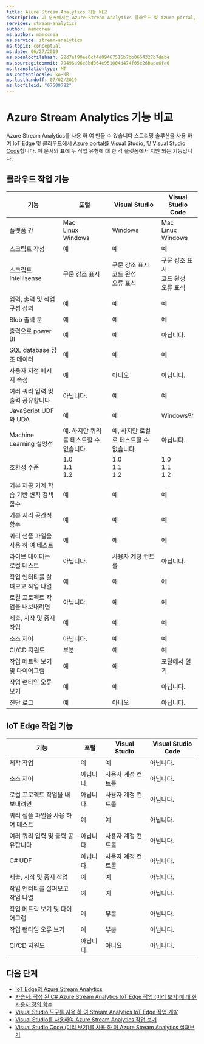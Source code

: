 ```yaml
---
title: Azure Stream Analytics 기능 비교
description: 이 문서에서는 Azure Stream Analytics 클라우드 및 Azure portal, Visual Studio 및 Visual Studio Code에 IoT Edge 작업에 대 한 지원 기능을 비교 합니다.
services: stream-analytics
author: mamccrea
ms.author: mamccrea
ms.service: stream-analytics
ms.topic: conceptual
ms.date: 06/27/2019
ms.openlocfilehash: 22d7ef90ee0cf4d09467516b7bb0664327b7dabe
ms.sourcegitcommit: 79496a96e8bd064e951004d474f05e26bada6fa0
ms.translationtype: MT
ms.contentlocale: ko-KR
ms.lasthandoff: 07/02/2019
ms.locfileid: "67509782"
---
```

# <a name="azure-stream-analytics-feature-comparison"></a>Azure Stream Analytics 기능 비교

Azure Stream Analytics를 사용 하 여 만들 수 있습니다 스트리밍 솔루션을 사용 하 여 IoT Edge 및 클라우드에서 [Azure portal](stream-analytics-quick-create-portal.md)를 [Visual Studio](stream-analytics-quick-create-vs.md), 및 [Visual Studio Code](quick-create-vs-code.md)합니다. 이 문서의 표에 두 작업 유형에 대 한 각 플랫폼에서 지원 되는 기능입니다.

## <a name="cloud-job-features"></a>클라우드 작업 기능


|기능  |포털  |Visual Studio  |Visual Studio Code  |
|---------|---------|---------|---------|
|플랫폼 간     |Mac</br>Linux</br>Windows         |Windows        |Mac</br>Linux</br>Windows          |
|스크립트 작성     |예         |예         |예         |
|스크립트 Intellisense     |구문 강조 표시         |구문 강조 표시</br>코드 완성</br>오류 표식         |구문 강조 표시</br>코드 완성</br>오류 표식         |
|입력, 출력 및 작업 구성 정의     |예         |예         |예         |
|Blob 출력 분     |예         |예         |예         |
|출력으로 power BI     |예         |예         |아닙니다.         |
|SQL database 참조 데이터     |예         |예         |예         |
|사용자 지정 메시지 속성     |예         |아니오         |아닙니다.         |
|여러 쿼리 입력 및 출력 공유합니다     |아닙니다.         |예         |예         |
|JavaScript UDF와 UDA     |예         |예         |Windows만         |
|Machine Learning 설명선     |예. 하지만 쿼리를 테스트할 수 없습니다.        |예, 하지만 로컬로 테스트할 수 없습니다.         |아닙니다.         |
|호환성 수준     |1.0</br>1.1</br>1.2         |1.0</br>1.1</br>1.2          |1.0</br>1.1</br>1.2          |
|기본 제공 기계 학습 기반 변칙 검색 함수     |예         |예         |예         |
|기본 지리 공간적 함수     |예         |예         |예         |
|쿼리 샘플 파일을 사용 하 여 테스트     |예         |예         |예         |
|라이브 데이터는 로컬 테스트     |아닙니다.         |사용자 계정 컨트롤         |아닙니다.         |
|작업 엔터티를 살펴보고 작업 나열     |예         |예         |예         |
|로컬 프로젝트 작업을 내보내려면     |아닙니다.         |예         |예         |
|제출, 시작 및 중지 작업     |예         |예         |예         |
|소스 제어     |아닙니다.         |예         |예         |
|CI/CD 지원도     |부분         |예         |예         |
|작업 메트릭 보기 및 다이어그램     |예         |예         |포털에서 열기         |
|작업 런타임 오류 보기     |예         |예         |아닙니다.         |
|진단 로그     |예         |아니오         |아닙니다.         |


## <a name="iot-edge-job-features"></a>IoT Edge 작업 기능

|기능  |포털  |Visual Studio  |Visual Studio Code  |
|---------|---------|---------|---------|
|제작 작업     |예         |예         |아닙니다.         |
|소스 제어     |아닙니다.         |사용자 계정 컨트롤         |아닙니다.         |
|로컬 프로젝트 작업을 내보내려면     |아닙니다.         |사용자 계정 컨트롤         |아닙니다.         |
|쿼리 샘플 파일을 사용 하 여 테스트     |예         |예         |아닙니다.         |
|여러 쿼리 입력 및 출력 공유합니다     |아닙니다.         |사용자 계정 컨트롤         |아닙니다.         |
|C# UDF     |아닙니다.         |사용자 계정 컨트롤         |아닙니다.         |
|제출, 시작 및 중지 작업     |예         |예         |아닙니다.         |
|작업 엔터티를 살펴보고 작업 나열     |예         |예         |아닙니다.         |
|작업 메트릭 보기 및 다이어그램     |예         |부분         |아닙니다.         |
|작업 런타임 오류 보기     |예         |부분         |아닙니다.         |
|CI/CD 지원도     |아닙니다.         |아니요         |아닙니다.         |


## <a name="next-steps"></a>다음 단계

* [IoT Edge의 Azure Stream Analytics](stream-analytics-edge.md)
* [자습서: 작성 된 C# Azure Stream Analytics IoT Edge 작업 (미리 보기)에 대 한 사용자 정의 함수](stream-analytics-edge-csharp-udf.md)
* [Visual Studio 도구를 사용 하 여 Stream Analytics IoT Edge 작업 개발](stream-analytics-tools-for-visual-studio-edge-jobs.md)
* [Visual Studio를 사용하여 Azure Stream Analytics 작업 보기](stream-analytics-vs-tools.md)
* [Visual Studio Code (미리 보기)를 사용 하 여 Azure Stream Analytics 살펴보기](vscode-explore-jobs.md)


